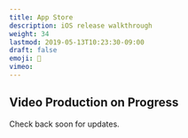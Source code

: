 ```yaml
---
title: App Store
description: iOS release walkthrough
weight: 34
lastmod: 2019-05-13T10:23:30-09:00
draft: false
emoji: 🎉
vimeo: 
---
```



## Video Production on Progress

Check back soon for updates. 